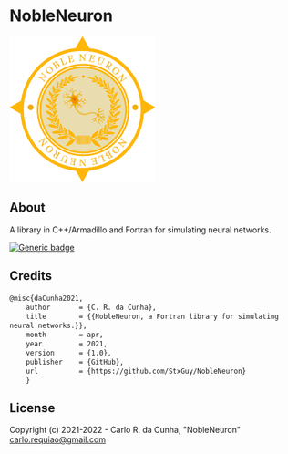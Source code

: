 # NobleNeuron


<img src="https://github.com/StxGuy/NobleNeuron/blob/main/NobleNeuron.png" width="256" height="256">

## About

A library in C++/Armadillo and Fortran for simulating neural networks.
    
[![Generic badge](https://img.shields.io/badge/GitHub-StxGuy/NobleNeuron-<COLOR>.svg)](https://github.com/StxGuy/NobleNeuron)


## Credits


    @misc{daCunha2021,
        author       = {C. R. da Cunha},
        title        = {{NobleNeuron, a Fortran library for simulating neural networks.}},
        month        = apr,
        year         = 2021,
        version      = {1.0},
        publisher    = {GitHub},
        url          = {https://github.com/StxGuy/NobleNeuron}
        }
        
## License

Copyright (c) 2021-2022 - Carlo R. da Cunha, "NobleNeuron" \
<carlo.requiao@gmail.com>
